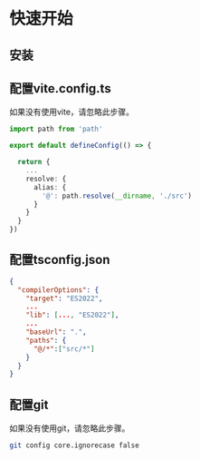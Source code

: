 # 快速开始

## 安装

## 配置vite.config.ts
如果没有使用vite，请忽略此步骤。
```ts
import path from 'path'

export default defineConfig(() => {

  return {
    ...
    resolve: {
      alias: {
        '@': path.resolve(__dirname, './src')
      }
    }
  }
})
```

## 配置tsconfig.json
```json
{
  "compilerOptions": {
    "target": "ES2022",
    ...
    "lib": [..., "ES2022"],
    ...
    "baseUrl": ".",
    "paths": {
      "@/*":["src/*"]
    }
  }
}
```

## 配置git
如果没有使用git，请忽略此步骤。
```bash
git config core.ignorecase false
```